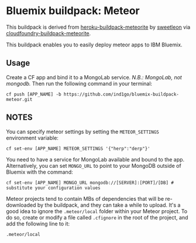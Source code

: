 # Bluemix buildpack: Meteor

This buildpack is derived from [heroku-buildpack-meteorite](https://github.com/oortcloud/heroku-buildpack-meteorite) by [sweetleon](https://github.com/sweetleon) via [cloudfoundry-buildpack-meteorite](https://github.com/cloudfoundry-community/cloudfoundry-buildpack-meteorite).

This buildpack enables you to easily deploy meteor apps to IBM Bluemix.

## Usage

Create a CF app and bind it to a MongoLab service. _N.B.: MongoLab, not mongodb._ Then run the following command in your terminal:

```
cf push [APP_NAME] -b https://github.com/ind1go/bluemix-buildpack-meteor.git
```

## NOTES

You can specify meteor settings by setting the `METEOR_SETTINGS` environment variable:

```
cf set-env [APP_NAME] METEOR_SETTINGS '{"herp":"derp"}'
```

You need to have a service for MongoLab available and bound to the app. Alternatively, you can set `MONGO_URL` to point to your MongoDB outside of Bluemix with the command:

```
cf set-env [APP_NAME] MONGO_URL mongodb://[SERVER]:[PORT]/[DB] # substitute your configuration values
```

Meteor projects tend to contain MBs of dependencies that will be re-downloaded by the buildpack, and they can take a while to upload. It's a good idea to ignore the `.meteor/local` folder within your Meteor project. To do so, create or modify a file called `.cfignore` in the root of the project, and add the following line to it:

```
.meteor/local
```
